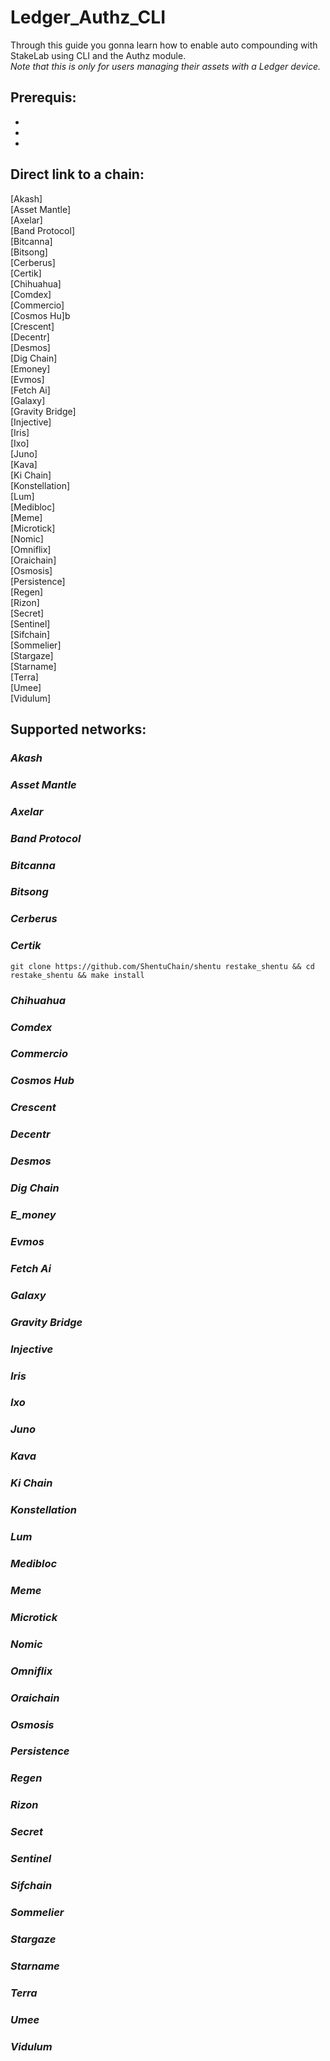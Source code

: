 # Ledger_Authz_CLI
Through this guide you gonna learn how to enable auto compounding with StakeLab using CLI and the Authz module.  
*Note that this is only for users managing their assets with a Ledger device.*  

## Prerequis:  
*   
*   
*    

## Direct link to a chain:  
[Akash]  
[Asset Mantle]  
[Axelar]  
[Band Protocol]  
[Bitcanna]  
[Bitsong]  
[Cerberus]  
[Certik]  
[Chihuahua]  
[Comdex]  
[Commercio]  
[Cosmos Hu]b  
[Crescent]  
[Decentr]  
[Desmos]  
[Dig Chain]  
[Emoney]  
[Evmos]  
[Fetch Ai]  
[Galaxy]  
[Gravity Bridge]  
[Injective]  
[Iris]  
[Ixo]  
[Juno]  
[Kava]  
[Ki Chain]  
[Konstellation]  
[Lum]  
[Medibloc]  
[Meme]  
[Microtick]  
[Nomic]  
[Omniflix]  
[Oraichain]  
[Osmosis]  
[Persistence]  
[Regen]  
[Rizon]  
[Secret]  
[Sentinel]  
[Sifchain]  
[Sommelier]  
[Stargaze]  
[Starname]  
[Terra]  
[Umee]  
[Vidulum]  

## Supported networks:  

### _Akash_  

### _Asset Mantle_  

### _Axelar_  

### _Band Protocol_  

### _Bitcanna_  

### _Bitsong_  

### _Cerberus_  

### _Certik_  
`git clone https://github.com/ShentuChain/shentu restake_shentu && cd restake_shentu && make install`  

### _Chihuahua_  

### _Comdex_  

### _Commercio_  

### _Cosmos Hub_  

### _Crescent_  

### _Decentr_  

### _Desmos_  

### _Dig Chain_  

### _E_money_  

### _Evmos_  

### _Fetch Ai_  

### _Galaxy_  

### _Gravity Bridge_  

### _Injective_  

### _Iris_  

### _Ixo_  

### _Juno_  

### _Kava_  

### _Ki Chain_  

### _Konstellation_  

### _Lum_  

### _Medibloc_  

### _Meme_  

### _Microtick_  

### _Nomic_  

### _Omniflix_  

### _Oraichain_  

### _Osmosis_  

### _Persistence_  

### _Regen_  

### _Rizon_  

### _Secret_  

### _Sentinel_  

### _Sifchain_  

### _Sommelier_  

### _Stargaze_  

### _Starname_  

### _Terra_  

### _Umee_  

### _Vidulum_  
